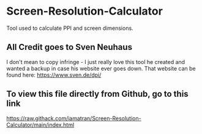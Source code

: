 # Screen-Resolution-Calculator
Tool used to calculate PPI and screen dimensions. 

## All Credit goes to Sven Neuhaus
I don't mean to copy infringe - I just really love this tool he created and wanted a backup in case his website ever goes down. 
That website can be found here: https://www.sven.de/dpi/

## To view this file directly from Github, go to this link
https://raw.githack.com/iamatran/Screen-Resolution-Calculator/main/index.html
